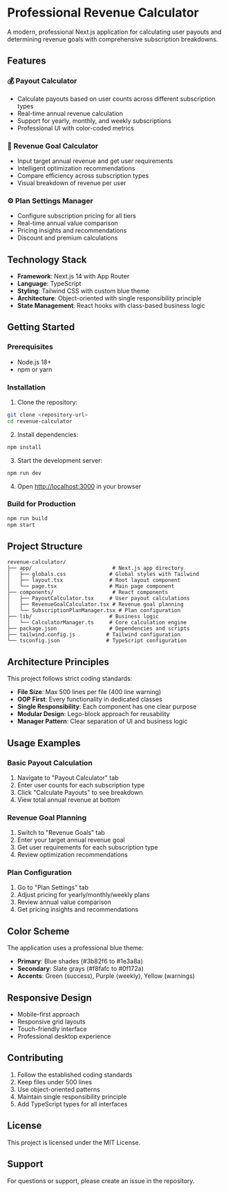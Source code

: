 # Professional Revenue Calculator

A modern, professional Next.js application for calculating user payouts and determining revenue goals with comprehensive subscription breakdowns.

## Features

### 💰 Payout Calculator
- Calculate payouts based on user counts across different subscription types
- Real-time annual revenue calculation
- Support for yearly, monthly, and weekly subscriptions
- Professional UI with color-coded metrics

### 🎯 Revenue Goal Calculator
- Input target annual revenue and get user requirements
- Intelligent optimization recommendations
- Compare efficiency across subscription types
- Visual breakdown of revenue per user

### ⚙️ Plan Settings Manager
- Configure subscription pricing for all tiers
- Real-time annual value comparison
- Pricing insights and recommendations
- Discount and premium calculations

## Technology Stack

- **Framework**: Next.js 14 with App Router
- **Language**: TypeScript
- **Styling**: Tailwind CSS with custom blue theme
- **Architecture**: Object-oriented with single responsibility principle
- **State Management**: React hooks with class-based business logic

## Getting Started

### Prerequisites
- Node.js 18+ 
- npm or yarn

### Installation

1. Clone the repository:
```bash
git clone <repository-url>
cd revenue-calculator
```

2. Install dependencies:
```bash
npm install
```

3. Start the development server:
```bash
npm run dev
```

4. Open [http://localhost:3000](http://localhost:3000) in your browser

### Build for Production

```bash
npm run build
npm start
```

## Project Structure

```
revenue-calculator/
├── app/                          # Next.js app directory
│   ├── globals.css              # Global styles with Tailwind
│   ├── layout.tsx               # Root layout component
│   └── page.tsx                 # Main page component
├── components/                   # React components
│   ├── PayoutCalculator.tsx     # User payout calculations
│   ├── RevenueGoalCalculator.tsx # Revenue goal planning
│   └── SubscriptionPlanManager.tsx # Plan configuration
├── lib/                         # Business logic
│   └── CalculatorManager.ts     # Core calculation engine
├── package.json                 # Dependencies and scripts
├── tailwind.config.js          # Tailwind configuration
└── tsconfig.json               # TypeScript configuration
```

## Architecture Principles

This project follows strict coding standards:

- **File Size**: Max 500 lines per file (400 line warning)
- **OOP First**: Every functionality in dedicated classes
- **Single Responsibility**: Each component has one clear purpose
- **Modular Design**: Lego-block approach for reusability
- **Manager Pattern**: Clear separation of UI and business logic

## Usage Examples

### Basic Payout Calculation
1. Navigate to "Payout Calculator" tab
2. Enter user counts for each subscription type
3. Click "Calculate Payouts" to see breakdown
4. View total annual revenue at bottom

### Revenue Goal Planning
1. Switch to "Revenue Goals" tab
2. Enter your target annual revenue goal
3. Get user requirements for each subscription type
4. Review optimization recommendations

### Plan Configuration
1. Go to "Plan Settings" tab
2. Adjust pricing for yearly/monthly/weekly plans
3. Review annual value comparison
4. Get pricing insights and recommendations

## Color Scheme

The application uses a professional blue theme:
- **Primary**: Blue shades (#3b82f6 to #1e3a8a)
- **Secondary**: Slate grays (#f8fafc to #0f172a)
- **Accents**: Green (success), Purple (weekly), Yellow (warnings)

## Responsive Design

- Mobile-first approach
- Responsive grid layouts
- Touch-friendly interface
- Professional desktop experience

## Contributing

1. Follow the established coding standards
2. Keep files under 500 lines
3. Use object-oriented patterns
4. Maintain single responsibility principle
5. Add TypeScript types for all interfaces

## License

This project is licensed under the MIT License.

## Support

For questions or support, please create an issue in the repository. 